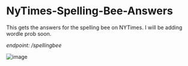 # NyTimes-Spelling-Bee-Answers
This gets the answers for the spelling bee on NYTimes. I will be adding wordle prob soon.

*endpoint: /spellingbee*

![image](https://user-images.githubusercontent.com/80789840/229213112-e7d62b4a-06a5-4266-8dd4-030264099320.png)
